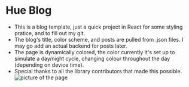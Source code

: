 # Hue Blog
- This is a blog template, just a quick project in React for some styling pratice, and to fill out my git.
- The blog's title, color scheme, and posts are pulled from .json files. I may go add an actual backend for posts later.
- The page is dynamically colored, the color currently it's set up to simulate a day/night cycle, changing colour throughout the day (depending on device time).
- Special thanks to all the library contributors that made this possible.
![picture of the page](https://i.imgur.com/YqO7bnw.png)